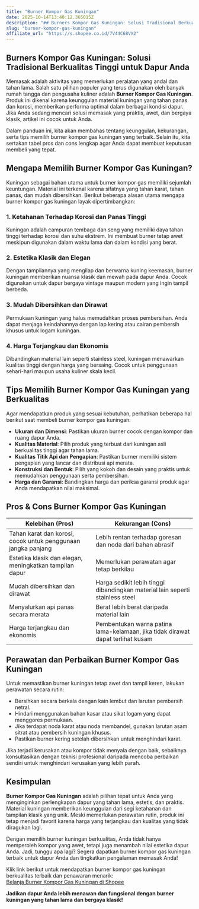 ```yaml
---
title: "Burner Kompor Gas Kuningan"
date: 2025-10-14T13:40:12.365015Z
description: "## Burners Kompor Gas Kuningan: Solusi Tradisional Berkualitas Tinggi untuk Dapur Anda..."
slug: "burner-kompor-gas-kuningan"
affiliate_url: "https://s.shopee.co.id/7V44C68VX2"
---
```

## Burners Kompor Gas Kuningan: Solusi Tradisional Berkualitas Tinggi untuk Dapur Anda

Memasak adalah aktivitas yang memerlukan peralatan yang andal dan tahan lama. Salah satu pilihan populer yang terus digunakan oleh banyak rumah tangga dan pengusaha kuliner adalah **Burner Kompor Gas Kuningan**. Produk ini dikenal karena keunggulan material kuningan yang tahan panas dan korosi, memberikan performa optimal dalam berbagai kondisi dapur. Jika Anda sedang mencari solusi memasak yang praktis, awet, dan bergaya klasik, artikel ini cocok untuk Anda.

Dalam panduan ini, kita akan membahas tentang keunggulan, kekurangan, serta tips memilih burner kompor gas kuningan yang terbaik. Selain itu, kita sertakan tabel pros dan cons lengkap agar Anda dapat membuat keputusan membeli yang tepat.

## Mengapa Memilih Burner Kompor Gas Kuningan?

Kuningan sebagai bahan utama untuk burner kompor gas memiliki sejumlah keuntungan. Material ini terkenal karena sifatnya yang tahan karat, tahan panas, dan mudah dibersihkan. Berikut beberapa alasan utama mengapa burner kompor gas kuningan layak dipertimbangkan:

### 1. Ketahanan Terhadap Korosi dan Panas Tinggi
Kuningan adalah campuran tembaga dan seng yang memiliki daya tahan tinggi terhadap korosi dan suhu ekstrem. Ini membuat burner tetap awet meskipun digunakan dalam waktu lama dan dalam kondisi yang berat.

### 2. Estetika Klasik dan Elegan
Dengan tampilannya yang mengilap dan berwarna kuning keemasan, burner kuningan memberikan nuansa klasik dan mewah pada dapur Anda. Cocok digunakan untuk dapur bergaya vintage maupun modern yang ingin tampil berbeda.

### 3. Mudah Dibersihkan dan Dirawat
Permukaan kuningan yang halus memudahkan proses pembersihan. Anda dapat menjaga keindahannya dengan lap kering atau cairan pembersih khusus untuk logam kuningan.

### 4. Harga Terjangkau dan Ekonomis
Dibandingkan material lain seperti stainless steel, kuningan menawarkan kualitas tinggi dengan harga yang bersaing. Cocok untuk penggunaan sehari-hari maupun usaha kuliner skala kecil.

## Tips Memilih Burner Kompor Gas Kuningan yang Berkualitas

Agar mendapatkan produk yang sesuai kebutuhan, perhatikan beberapa hal berikut saat membeli burner kompor gas kuningan:

- **Ukuran dan Dimensi**: Pastikan ukuran burner cocok dengan kompor dan ruang dapur Anda.
- **Kualitas Material**: Pilih produk yang terbuat dari kuningan asli berkualitas tinggi agar tahan lama.
- **Kualitas Titik Api dan Pengapian**: Pastikan burner memiliki sistem pengapian yang lancar dan distribusi api merata.
- **Konstruksi dan Bentuk**: Pilih yang kokoh dan desain yang praktis untuk memudahkan penggunaan serta pembersihan.
- **Harga dan Garansi**: Bandingkan harga dan periksa garansi produk agar Anda mendapatkan nilai maksimal.

## Pros & Cons Burner Kompor Gas Kuningan

| Kelebihan (Pros)                                              | Kekurangan (Cons)                     |
|--------------------------------------------------------------|--------------------------------------|
| Tahan karat dan korosi, cocok untuk penggunaan jangka panjang | Lebih rentan terhadap goresan dan noda dari bahan abrasif |
| Estetika klasik dan elegan, meningkatkan tampilan dapur     | Memerlukan perawatan agar tetap berkilau |
| Mudah dibersihkan dan dirawat                                | Harga sedikit lebih tinggi dibandingkan material lain seperti stainless steel |
| Menyalurkan api panas secara merata                            | Berat lebih berat daripada material lain |
| Harga terjangkau dan ekonomis                                | Pembentukan warna patina lama-kelamaan, jika tidak dirawat dapat terlihat kusam |

## Perawatan dan Perbaikan Burner Kompor Gas Kuningan

Untuk memastikan burner kuningan tetap awet dan tampil keren, lakukan perawatan secara rutin:

- Bersihkan secara berkala dengan kain lembut dan larutan pembersih netral.
- Hindari menggunakan bahan kasar atau sikat logam yang dapat menggores permukaan.
- Jika terdapat noda karat atau noda membandel, gunakan larutan asam sitrat atau pembersih kuningan khusus.
- Pastikan burner kering setelah dibersihkan untuk menghindari karat.

Jika terjadi kerusakan atau kompor tidak menyala dengan baik, sebaiknya konsultasikan dengan teknisi profesional daripada mencoba perbaikan sendiri untuk menghindari kerusakan yang lebih parah.

## Kesimpulan

**Burner Kompor Gas Kuningan** adalah pilihan tepat untuk Anda yang menginginkan perlengkapan dapur yang tahan lama, estetis, dan praktis. Material kuningan memberikan keunggulan dari segi ketahanan dan tampilan klasik yang unik. Meski memerlukan perawatan rutin, produk ini tetap menjadi favorit karena harga yang terjangkau dan kualitas yang tidak diragukan lagi.

Dengan memilih burner kuningan berkualitas, Anda tidak hanya memperoleh kompor yang awet, tetapi juga menambah nilai estetika dapur Anda. Jadi, tunggu apa lagi? Segera dapatkan burner kompor gas kuningan terbaik untuk dapur Anda dan tingkatkan pengalaman memasak Anda!

Klik link berikut untuk mendapatkan burner kompor gas kuningan berkualitas terbaik dan penawaran menarik:  
[Belanja Burner Kompor Gas Kuningan di Shopee](https://s.shopee.co.id/7V44C68VX2)  

**Jadikan dapur Anda lebih menawan dan fungsional dengan burner kuningan yang tahan lama dan bergaya klasik!**
